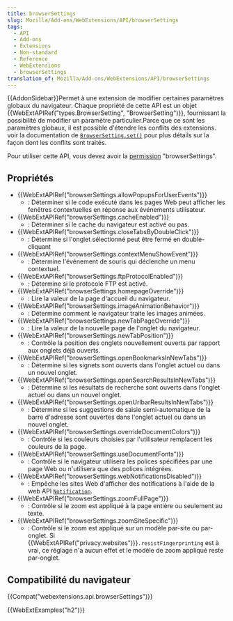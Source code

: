 ```yaml
---
title: browserSettings
slug: Mozilla/Add-ons/WebExtensions/API/browserSettings
tags:
  - API
  - Add-ons
  - Extensions
  - Non-standard
  - Reference
  - WebExtensions
  - browserSettings
translation_of: Mozilla/Add-ons/WebExtensions/API/browserSettings
---
```


{{AddonSidebar}}Permet à une extension de modifier certaines paramètres globaux du navigateur. Chaque propriété de cette API est un objet {{WebExtAPIRef("types.BrowserSetting", "BrowserSetting")}}, fournissant la possibilité de modifier un paramètre particulier.Parce que ce sont les paramètres globaux, il est possible d'étendre les conflits des extensions. voir la documentation de [`BrowserSetting.set()`](/fr/Add-ons/WebExtensions/API/types/BrowserSetting/set) pour plus détails sur la façon dont les conflits sont traités.

Pour utiliser cette API, vous devez avoir la [permission](/fr/Add-ons/WebExtensions/manifest.json/permissions) "browserSettings".

## Propriétés

- {{WebExtAPIRef("browserSettings.allowPopupsForUserEvents")}}
  - : Déterminer si le code exécuté dans les pages Web peut afficher les fenêtres contextuelles en réponse aux événements utilisateur.
- {{WebExtAPIRef("browserSettings.cacheEnabled")}}
  - : Déterminer si le cache du navigateur est activé ou pas.
- {{WebExtAPIRef("browserSettings.closeTabsByDoubleClick")}}
  - : Détermine si l'onglet sélectionné peut être fermé en double-cliquant
- {{WebExtAPIRef("browserSettings.contextMenuShowEvent")}}
  - : Détermine l'événement de souris qui déclenche un menu contextuel.
- {{WebExtAPIRef("browserSettings.ftpProtocolEnabled")}}
  - : Détermine si le protocole FTP est activé.
- {{WebExtAPIRef("browserSettings.homepageOverride")}}
  - : Lire la valeur de la page d'accueil du navigateur.
- {{WebExtAPIRef("browserSettings.imageAnimationBehavior")}}
  - : Détermine comment le navigateur traite les images animées.
- {{WebExtAPIRef("browserSettings.newTabPageOverride")}}
  - : Lire la valeur de la nouvelle page de l'onglet du navigateur.
- {{WebExtAPIRef("browserSettings.newTabPosition")}}
  - : Contrôle la position des onglets nouvellement ouverts par rapport aux onglets déjà ouverts.
- {{WebExtAPIRef("browserSettings.openBookmarksInNewTabs")}}
  - : Détermine si les signets sont ouverts dans l'onglet actuel ou dans un nouvel onglet.
- {{WebExtAPIRef("browserSettings.openSearchResultsInNewTabs")}}
  - : Détermine si les résultats de recherche sont ouverts dans l'onglet actuel ou dans un nouvel onglet.
- {{WebExtAPIRef("browserSettings.openUrlbarResultsInNewTabs")}}
  - : Détermine si les suggestions de saisie semi-automatique de la barre d'adresse sont ouvertes dans l'onglet actuel ou dans un nouvel onglet.
- {{WebExtAPIRef("browserSettings.overrideDocumentColors")}}
  - : Contrôle si les couleurs choisies par l'utilisateur remplacent les couleurs de la page.
- {{WebExtAPIRef("browserSettings.useDocumentFonts")}}
  - : Contrôle si le navigateur utilisera les polices spécifiées par une page Web ou n'utilisera que des polices intégrées.
- {{WebExtAPIRef("browserSettings.webNotificationsDisabled")}}
  - : Empêche les sites Web d'afficher des notifications à l'aide de la web API  [`Notification`](/fr/docs/Web/API/notification).
- {{WebExtAPIRef("browserSettings.zoomFullPage")}}
  - : Contrôle si le zoom est appliqué à la page entière ou seulement au texte.
- {{WebExtAPIRef("browserSettings.zoomSiteSpecific")}}
  - : Contrôle si le zoom est appliqué sur un modèle par-site ou par-onglet. Si {{WebExtAPIRef("privacy.websites")}}`.resistFingerprinting` est à vrai, ce réglage n'a aucun effet et le modèle de zoom appliqué reste par-onglet.

## Compatibilité du navigateur

{{Compat("webextensions.api.browserSettings")}}

{{WebExtExamples("h2")}}
